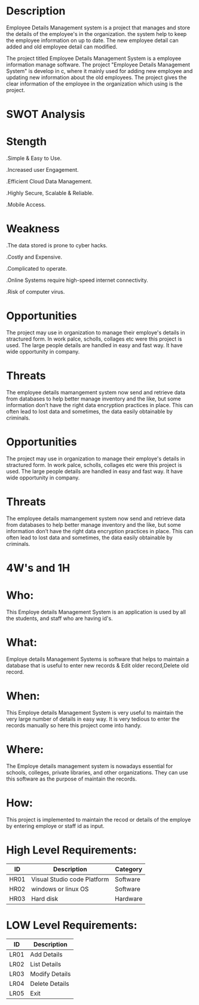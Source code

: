 # Description

Employee Details Management system is a project that manages and store the details of the employee's in the organization. the system help to keep the employee information on up to date. The new employee detail can added and old employee detail can modified.

The project titled Employee Details Management System is a employee information manage software. The project "Employee Details Management System" is develop in c, where it mainly used for adding new employee and updating new information about the old employees. The project gives the clear information of the employee in the organization which using is the project.


# SWOT Analysis
# Stength

.Simple & Easy to Use.

.Increased user Engagement.

.Efficient Cloud Data Management.

.Highly Secure, Scalable & Reliable.

.Mobile Access.

# Weakness

.The data stored is prone to cyber hacks.

.Costly and Expensive.

.Complicated to operate.

.Online Systems require high-speed internet connectivity.

.Risk of computer virus.

# Opportunities
The project may use in organization to manage their employe's details in stractured form. In work palce, scholls, collages etc were this project is used. The large people details  are handled in easy and fast way. It have wide opportunity in company.  

# Threats
The employee details mamangement system now send and retrieve data from databases to help better manage inventory and the like, but some information don’t have the right data encryption practices in place. This can often lead to lost data and sometimes, the data easily obtainable by criminals.


# Opportunities
The project may use in organization to manage their employe's details in stractured form. In work palce, scholls, collages etc were this project is used. The large people details  are handled in easy and fast way. It have wide opportunity in company.  

# Threats
The employee details mamangement system now send and retrieve data from databases to help better manage inventory and the like, but some information don’t have the right data encryption practices in place. This can often lead to lost data and sometimes, the data easily obtainable by criminals.

# 4W's and 1H
# Who:
This Employe details Management System is an application is used by all the students, and staff who are having id's.

# What:
Employe details Management Systems is software that helps to maintain a database that is useful to enter new records & Edit older record,Delete old record.

# When:
This Employe details Management System is very useful to maintain the very large number of details in easy way. It is very tedious to enter the records manually so here this project come into handy.

# Where:
The Employe details management system is nowadays essential for schools, colleges, private libraries, and other organizations. They can use this software as the purpose of maintain the records.

# How:
This project is implemented to maintain the recod or details of the employe by entering employe or staff id as input.


# High Level Requirements:
| ID | Description | Category |
 |----| ------------------ | ------------------ |
 | HR01 | Visual Studio code Platform| Software |
 | HR02 | windows or linux OS | Software |
 | HR03 | Hard disk  | Hardware |


# LOW Level Requirements:
| ID | Description |
 |----| ------------------ |
 | LR01 | Add Details |
 | LR02 | List Details |
 | LR03 | Modify Details |
 | LR04 | Delete Details |
 | LR05 | Exit |
